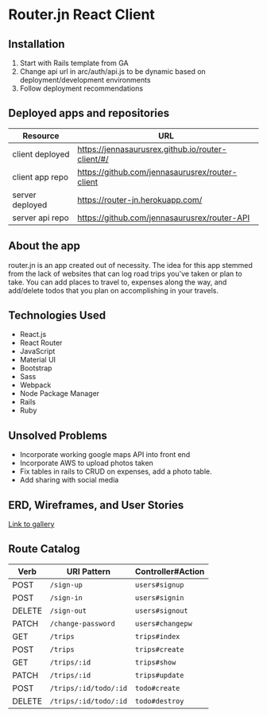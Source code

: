 # Router.jn React Client

## Installation
1. Start with Rails template from GA
2. Change api url in arc/auth/api.js to be dynamic based on deployment/development environments
3. Follow deployment recommendations

## Deployed apps and repositories
| Resource   | URL            |
|------------|----------------|
| client deployed    | https://jennasaurusrex.github.io/router-client/#/             |
| client app repo   | https://github.com/jennasaurusrex/router-client             |
| server deployed | https://router-jn.herokuapp.com/            |
| server api repo  | https://github.com/jennasaurusrex/router-API     |

## About the app
router.jn is an app created out of necessity. The idea for this app stemmed from the lack of websites that can log road trips you've taken or plan to take. You can add places to travel to, expenses along the way, and add/delete todos that you plan on accomplishing in your travels.

## Technologies Used
- React.js
- React Router
- JavaScript
- Material UI
- Bootstrap
- Sass
- Webpack
- Node Package Manager
- Rails
- Ruby

## Unsolved Problems
- Incorporate working google maps API into front end
- Incorporate AWS to upload photos taken
- Fix tables in rails to CRUD on expenses, add a photo table.
- Add sharing with social media

## ERD, Wireframes, and User Stories
[Link to gallery](https://imgur.com/a/Ht3TE7x)

## Route Catalog
| Verb   | URI Pattern            | Controller#Action |
|--------|------------------------|-------------------|
| POST   | `/sign-up`             | `users#signup`    |
| POST   | `/sign-in`             | `users#signin`    |
| DELETE | `/sign-out`            | `users#signout`   |
| PATCH  | `/change-password`     | `users#changepw`  |
| GET    | `/trips`               | `trips#index`     |
| POST   | `/trips`               | `trips#create`    |
| GET    | `/trips/:id`           | `trips#show`      |
| PATCH  | `/trips/:id`           | `trips#update`    |
| POST   | `/trips/:id/todo/:id`               | `todo#create`    |
| DELETE   | `/trips/:id/todo/:id`  | `todo#destroy`   |
